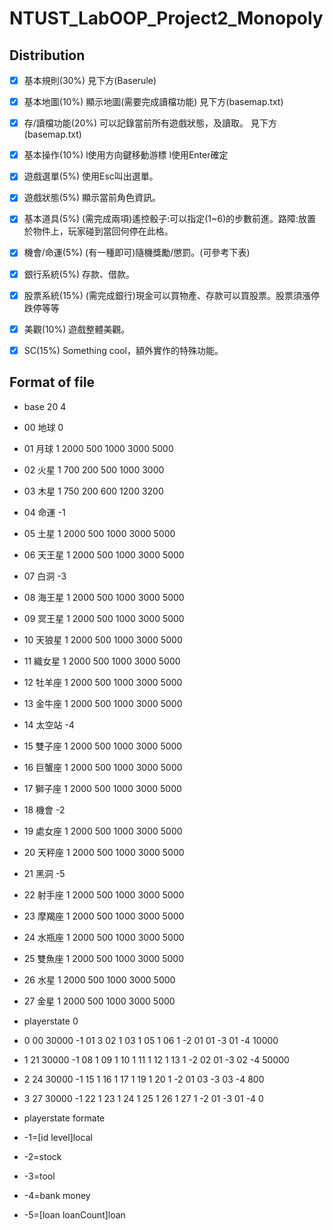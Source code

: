 # NTUST_LabOOP_Project2_Monopoly

 ## Distribution
- [X]	基本規則(30%)
  見下方(Baserule)
- [X]	基本地圖(10%)
  顯示地圖(需要完成讀檔功能)
  見下方(basemap.txt)
- [X]	存/讀檔功能(20%)
  可以記錄當前所有遊戲狀態，及讀取。
  見下方(basemap.txt)
- [X]	基本操作(10%) 
  l使用方向鍵移動游標
  l使用Enter確定
- [X]	遊戲選單(5%)
  使用Esc叫出選單。

- [X]	遊戲狀態(5%)
  顯示當前角色資訊。
- [X]	基本道具(5%)
  (需完成兩項)遙控骰子:可以指定(1~6)的步數前進。路障:放置於物件上，玩家碰到當回何停在此格。
- [X]	機會/命運(5%)
  (有一種即可)隨機獎勵/懲罰。(可參考下表)
- [X]	銀行系統(5%)
  存款、借款。
- [X]	股票系統(15%)
  (需完成銀行)現金可以買物產、存款可以買股票。股票須漲停跌停等等
- [X]	美觀(10%)
  遊戲整體美觀。
- [X]	SC(15%)
  Something cool，額外實作的特殊功能。
 ## Format of file
- base 20 4
- 00 地球 0
- 01 月球 1 2000 500 1000 3000 5000
- 02 火星 1 700 200 500 1000 3000
- 03 木星 1 750 200 600 1200 3200
- 04 命運 -1
- 05 土星 1 2000 500 1000 3000 5000
- 06 天王星 1 2000 500 1000 3000 5000
- 07 白洞 -3
- 08 海王星 1 2000 500 1000 3000 5000
- 09 冥王星 1 2000 500 1000 3000 5000
- 10 天狼星 1 2000 500 1000 3000 5000
- 11 織女星 1 2000 500 1000 3000 5000
- 12 牡羊座 1 2000 500 1000 3000 5000
- 13 金牛座 1 2000 500 1000 3000 5000
- 14 太空站 -4
- 15 雙子座 1 2000 500 1000 3000 5000
- 16 巨蟹座 1 2000 500 1000 3000 5000
- 17 獅子座 1 2000 500 1000 3000 5000
- 18 機會 -2
- 19 處女座 1 2000 500 1000 3000 5000
- 20 天秤座 1 2000 500 1000 3000 5000
- 21 黑洞 -5
- 22 射手座 1 2000 500 1000 3000 5000
- 23 摩羯座 1 2000 500 1000 3000 5000
- 24 水瓶座 1 2000 500 1000 3000 5000
- 25 雙魚座 1 2000 500 1000 3000 5000
- 26 水星 1 2000 500 1000 3000 5000
- 27 金星 1 2000 500 1000 3000 5000
- playerstate 0
- 0 00 30000 -1 01 3 02 1 03 1 05 1 06 1 -2 01 01 -3 01 -4 10000
- 1 21 30000 -1 08 1 09 1 10 1 11 1 12 1 13 1 -2 02 01 -3 02 -4 50000
- 2 24 30000 -1 15 1 16 1 17 1 19 1 20 1 -2 01 03 -3 03 -4 800
- 3 27 30000 -1 22 1 23 1 24 1 25 1 26 1 27 1 -2 01 -3 01 -4 0

- playerstate formate
- -1=[id level]local
- -2=stock
- -3=tool
- -4=bank money
- -5=[loan loanCount]loan
  


  
 


  
 


  
 

